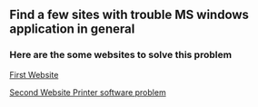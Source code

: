 ## Find a few sites with trouble MS windows application in general


### Here are the some websites to solve this problem
[First Website](https://support.microsoft.com/en-us/windows/repair-apps-and-programs-in-windows-e90eefe4-d0a2-7c1b-dd59-949a9030f317)

[Second Website Printer software problem
](https://support.hp.com/ca-en/document/ish_1716406-1413451-16)

